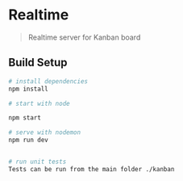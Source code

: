 # Realtime

> Realtime server for Kanban board


## Build Setup

``` bash
# install dependencies
npm install

# start with node

npm start

# serve with nodemon
npm run dev


# run unit tests
Tests can be run from the main folder ./kanban
```
